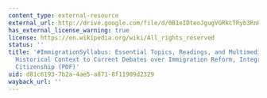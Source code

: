 ```yaml
---
content_type: external-resource
external_url: http://drive.google.com/file/d/0B1eIDteoJgugVGRkcTRyb3RnRnc/edit
has_external_license_warning: true
license: https://en.wikipedia.org/wiki/All_rights_reserved
status: ''
title: '#ImmigrationSyllabus: Essential Topics, Readings, and Multimedia that Provide
  Historical Context to Current Debates over Immigration Reform, Integration, and
  Citizenship (PDF)'
uid: d81c6193-7b2a-4ae5-a871-8f11909d2329
wayback_url: ''
---
```

